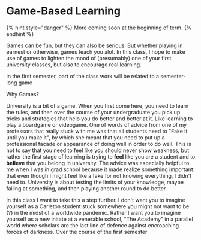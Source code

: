 # Game-Based Learning

{% hint style="danger" %}
More coming soon at the beginning of term. 
{% endhint %}

Games can be fun, but they can also be serious. But whether playing in earnest or otherwise, games teach you alot. In this class, I hope to make use of games to lighten the mood of \(presumably\) one of your first university classes, but also to encourage real learning. 

In the first semester, part of the class work will be related to a semester-long game 

Why Games?

University is a bit of a game. When you first come here, you need to learn the rules, and then over the course of your undergraduate you pick up tricks and strategies that help you do better and better at it. Like learning to play a boardgame or videogame. One of words of advice from one of my professors that really stuck with me was that all students need to "Fake it until you make it", by which she meant that you need to put up a professional facade or appearance of doing well in order to do well. This is not to say that you need to feel like you should never show weakness, but rather the first stage of learning is trying to **feel** like you are a student and to **believe** that you belong in university. The advice was especially helpful to me when I was in grad school because it made realize something important: that even though I might feel like a fake for not knowing everything, I didn't need to. University is about testing the limits of your knowledge, maybe failing at something, and then playing another round to do better. 

In this class I want to take this a step further. I don't want you to imagine yourself as a Carleton student stuck somewhere you might not want to be \(?\) in the midst of a worldwide pandemic. Rather I want you to imagine yourself as a new initate at a venerable school, "The Academy" in a parallel world where scholars are the last line of defence against encroaching forces of darkness. Over the course of the first semester

